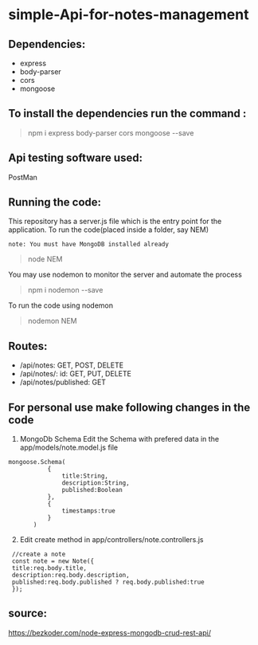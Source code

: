 # simple-Api-for-notes-management

Dependencies:
----
  * express
  * body-parser
  * cors
  * mongoose


To install the dependencies run the command :
----
>npm i express body-parser cors mongoose --save

Api testing software used:
-----
PostMan  


Running the code:
----
This repository has a server.js file which is the entry point for the application.
To run the code(placed inside a folder, say NEM)  

    note: You must have MongoDB installed already

>node <foldername>NEM

You may use nodemon to monitor the server and automate the process 

>npm i nodemon --save

To run the code using nodemon  

>nodemon <foldername>NEM

Routes:
----
* /api/notes: GET, POST, DELETE
* /api/notes/: id: GET, PUT, DELETE
* /api/notes/published: GET

For personal use make following changes in the code
----
 1. MongoDb Schema
 Edit the Schema with prefered data in the app/models/note.model.js file
 ~~~
 mongoose.Schema(
			{
				title:String,
				description:String,
				published:Boolean
			},
			{
				timestamps:true
			}
		)
~~~
2. Edit create method in app/controllers/note.controllers.js
~~~
 //create a note
 const note = new Note({
 title:req.body.title,
 description:req.body.description,
 published:req.body.published ? req.body.published:true
 });
~~~

source:
----
https://bezkoder.com/node-express-mongodb-crud-rest-api/



